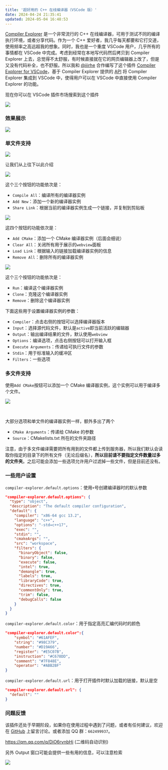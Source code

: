```yaml
---
title: '超好用的 C++ 在线编译器（VSCode 版）'
date: 2024-04-24 21:35:41
updated: 2024-05-04 16:48:53
---
```


[Compiler Explorer](https://godbolt.org/) 是一个非常流行的 C++ 在线编译器，可用于测试不同的编译执行环境，或者分享代码。作为一个 C++ 爱好者，我几乎每天都要和它打交道，使用频率之高远超我的想象。同时，我也是一个重度 VSCode 用户，几乎所有的事情都在 VSCode 中完成。考虑到经常在本地写代码然后拷贝到 Compiler Explorer 上去，总觉得不太舒服，有时候直接就在它的网页编辑器上改了，但是又没有代码补全，也不舒服。所以我和 [@iiirhe](https://www.zhihu.com/people/32ffceca937677f7950b64e5186bb998) 合作编写了这个插件 [Compiler Explorer for VSCode](https://marketplace.visualstudio.com/items?itemName=ykiko.vscode-compiler-explorer)，基于 Compiler Explorer 提供的 [API](https://github.com/compiler-explorer/compiler-explorer/blob/main/docs/API.md) 将 Compiler Explorer 集成到 VSCode 中，使得用户可以在 VSCode 中直接使用 Compiler Explorer 的功能。

现在你可以在 VSCode 插件市场搜索到这个插件

![](https://picx.zhimg.com/v2-ebff5a9177bf7dbab863e321db8f05f3_r.jpg)

### 效果展示 

![](https://pic2.zhimg.com/v2-4d92bdc32a6479e20a8b54b776b4618f_r.jpg)

### 单文件支持 

![](https://picx.zhimg.com/v2-f8b679e187c025f49cac898d60a66653_r.jpg)

让我们从上往下以此介绍 

![](https://pic1.zhimg.com/v2-702bddfa45a016fdad36c70cc95d88fa_r.jpg)

这个三个按钮的功能依次是： 

- `Compile All`：编译所有的编译器实例 
- `Add New`：添加一个新的编译器实例 
- `Share Link`：根据当前的编译器实例生成一个链接，并复制到剪贴板


![](https://pic1.zhimg.com/v2-abca330d863e476211dc21f969616da0_b.jpg)

 这四个按钮的功能依次是： 

- `Add CMake`：添加一个 CMake 编译器实例（后面会细说） 
- `Clear All`：关闭所有用于展示的`webview`面板 
- `Load Link`：根据输入的链接加载编译器实例的信息 
- `Remove All`：删除所有的编译器实例


![](https://pic1.zhimg.com/v2-4563375d43c5084354585cec8dc1c692_r.jpg)

 这个三个按钮的功能依次是： 

- `Run`：编译这个编译器实例 
- `Clone`：克隆这个编译器实例 
- `Remove`：删除这个编译器实例


下面这些用于设置编译器实例的参数：

- `Compiler`：点击右侧的按钮可以选择编译器版本
- `Input`：选择源代码文件，默认是`active`即当前活跃的编辑器
- `Output`：输出编译结果的文件，默认使用`webview`
- `Options`：编译选项，点击右侧按钮可以打开输入框
- `Execute Arguments`：传递给可执行文件的参数
- `Stdin`：用于标准输入的缓冲区
- `Filters`：一些选项


### 多文件支持 

使用`Add CMake`按钮可以添加一个 CMake 编译器实例，这个实例可以用于编译多个文件。

![](https://picx.zhimg.com/v2-e22f7b14430ce8bfb84ad9be28f2e55f_r.jpg)

<br>

大部分选项和单文件的编译器实例一样，额外多出了两个 

- `CMake Arguments`：传递给 CMake 的参数
- `Source`：CMakelists.txt 所在的文件夹路径


注意，由于多文件编译需要把所有用到的文件都上传到服务器，所以我们默认会读取你指定的目录下的所有文件（无论后缀名），**所以目前请不要指定文件数量过多的文件夹**。之后可能会添加一些选项允许用户过滤掉一些文件，但是目前还没有。

### 一些用户设置 

`compiler-explorer.default.options`：使用`+`号创建编译器时的默认参数

```json
"compiler-explorer.default.options": {
  "type": "object",
  "description": "The default compiler configuration",
  "default": {
    "compiler": "x86-64 gcc 13.2",
    "language": "c++",
    "options": "-std=c++17",
    "exec": "",
    "stdin": "",
    "cmakeArgs": "",
    "src": "workspace",
    "filters": {
      "binaryObject": false,
      "binary": false,
      "execute": false,
      "intel": true,
      "demangle": true,
      "labels": true,
      "libraryCode": true,
      "directives": true,
      "commentOnly": true,
      "trim": false,
      "debugCalls": false
    }
  }
}
```

`compiler-explorer.default.color`：用于指定高亮汇编代码时的颜色

```json
"compiler-explorer.default.color":{
    "symbol": "#61AFEF",
    "string": "#98C379",
    "number": "#D19A66",
    "register": "#E5C07B",
    "instruction": "#C678DD",
    "comment": "#7F848E",
    "operator": "#ABB2BF"
}
```

`compiler-explorer.default.url`：用于打开插件时默认加载的链接，默认是空

```json
"compiler-explorer.default.url": {
  "default": ""
}
```

### 问题反馈 

该插件还处于早期阶段，如果你在使用过程中遇到了问题，或者有任何建议，欢迎在 [GitHub](https://github.com/16bit-ykiko/vscode-compiler-explorer) 上留言讨论。或者添加 QQ 群：`662499937`。

https://qm.qq.com/q/DiO6rvnbHi (二维码自动识别)

另外 Output 窗口可能会提供一些有用的信息，可以注意检索

![](https://picx.zhimg.com/v2-6164a9cf19c1c1e4fc1d44809c726441_r.jpg)

